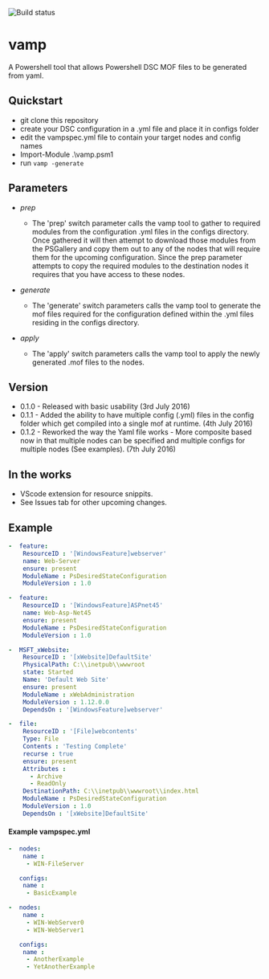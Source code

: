 ![Build status](https://ci.appveyor.com/api/projects/status/s7a7aos4yo2v3vvd?svg=true)

# vamp
A Powershell tool that allows Powershell DSC MOF files to be generated from yaml. 

## Quickstart
* git clone this repository
* create your DSC configuration in a .yml file and place it in configs folder
* edit the vampspec.yml file to contain your target nodes and config names
* Import-Module .\vamp.psm1
* run ```vamp -generate```

## Parameters

* *prep*
  - The 'prep' switch parameter calls the vamp tool to gather to required modules from the configuration .yml files in the configs directory. Once gathered it will then attempt to download
  those modules from the PSGallery and copy them out to any of the nodes that will require them for the upcoming configuration. Since the prep parameter attempts to copy the required modules to the destination nodes it requires that you have access to these nodes.

* *generate*
  - The 'generate' switch parameters calls the vamp tool to generate the mof files required for the configuration defined within the .yml files residing in the configs directory.

* *apply*
  - The 'apply' switch parameters calls the vamp tool to apply the newly generated .mof files to the nodes.


## Version

 * 0.1.0 - Released with basic usability (3rd July 2016)
 * 0.1.1 - Added the ability to have multiple config (.yml) files in the config folder which get compiled into a single mof at runtime. (4th July 2016)
 * 0.1.2 - Reworked the way the Yaml file works - More composite based now in that multiple nodes can be specified and multiple configs for multiple nodes (See examples). (7th July 2016) 

## In the works

 * VScode extension for resource snippits.
 * See Issues tab for other upcoming changes.


## Example 

```yaml
-  feature:
    ResourceID : '[WindowsFeature]webserver'
    name: Web-Server
    ensure: present
    ModuleName : PsDesiredStateConfiguration
    ModuleVersion : 1.0

-  feature:
    ResourceID : '[WindowsFeature]ASPnet45'
    name: Web-Asp-Net45
    ensure: present
    ModuleName : PsDesiredStateConfiguration 
    ModuleVersion : 1.0

-  MSFT_xWebsite:
    ResourceID : '[xWebsite]DefaultSite'
    PhysicalPath: C:\\inetpub\\wwwroot
    state: Started
    Name: 'Default Web Site'
    ensure: present
    ModuleName : xWebAdministration
    ModuleVersion : 1.12.0.0
    DependsOn : '[WindowsFeature]webserver'

-  file:
    ResourceID : '[File]webcontents'
    Type: File
    Contents : 'Testing Complete'
    recurse : true
    ensure: present
    Attributes :
      - Archive
      - ReadOnly
    DestinationPath: C:\\inetpub\\wwwroot\\index.html
    ModuleName : PsDesiredStateConfiguration
    ModuleVersion : 1.0
    DependsOn : '[xWebsite]DefaultSite'
```

#### Example vampspec.yml
```yaml
-  nodes:
    name : 
     - WIN-FileServer

   configs:
    name : 
     - BasicExample

-  nodes:
    name : 
     - WIN-WebServer0
     - WIN-WebServer1

   configs:
    name : 
     - AnotherExample
     - YetAnotherExample

```

